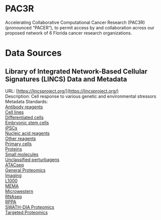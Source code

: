 # PAC3R
Accelerating Collaborative Computational Cancer Research (PAC3R)(pronounced “PACER”), to permit access by and collaboration across our proposed network of 6 Florida cancer research organizations.
# Data Sources
## Library of Integrated Network-Based Cellular Signatures (LINCS) Data and Metadata 
URL:  [https://lincsproject.org/](https://lincsproject.org/) <br>
Description:  Cell response to various genetic and environmental stressors <br>
Metadata Standards:   <br>
[Antibody reagents](https://lincsproject.org/LINCS/files/Antibody_Metadata_2017.pdf)<br>
[Cell lines](https://lincsproject.org/LINCS/files/Cell_Line_Metadata_2017.pdf)<br>
[Differentiated cells](https://lincsproject.org/LINCS/files/Differentiated_Cell_Metadata_2017.pdf)<br>
[Embryonic stem cells](https://lincsproject.org/LINCS/files/Embryonic_Stem_Cell_Metadata_2017.pdf)<br>
[iPSCs](https://lincsproject.org/LINCS/files/iPSC_Metadata_2017.pdf)<br>
[Nucleic acid reagents](https://lincsproject.org/LINCS/files/Nucleic_Acid_Metadata_2017.pdf)<br>
[Other reagents](https://lincsproject.org/LINCS/files/Other_Reagent_Metadata_2017.pdf)<br>
[Primary cells]()<br>
[Proteins]()<br>
[Small molecules]()<br>
[Unclassified perturbagens]()<br>
[ATACseq]()<br>
[General Proteomics]()<br>
[Imaging]()<br>
[L1000]()<br>
[MEMA]()<br>
[Microwestern]()<br>
[RNAseq]()<br>
[RPPA]()<br>
[SWATH-DIA Proteomics]()<br>
[Targeted Proteomics]()<br>
